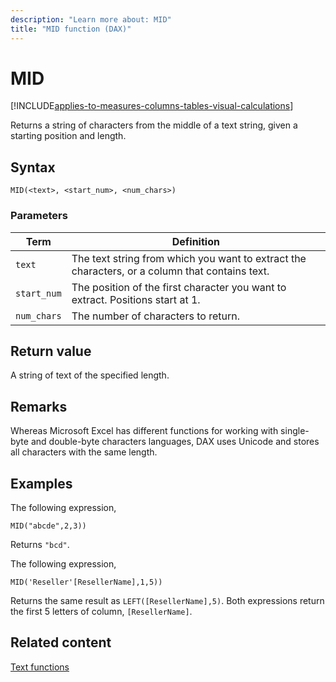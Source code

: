 ```yaml
---
description: "Learn more about: MID"
title: "MID function (DAX)"
---
```

# MID

[!INCLUDE[applies-to-measures-columns-tables-visual-calculations](includes/applies-to-measures-columns-tables-visual-calculations.md)]

Returns a string of characters from the middle of a text string, given a starting position and length.  
  
## Syntax  
  
```dax
MID(<text>, <start_num>, <num_chars>)  
```
  
### Parameters  
  
|Term|Definition|  
|--------|--------------|  
|`text`|The text string from which you want to extract the characters, or a column that contains text.|  
|`start_num`|The position of the first character you want to extract. Positions start at 1.|  
|`num_chars`|The number of characters to return.|  
  
## Return value
A string of text of the specified length.  
  
## Remarks

Whereas Microsoft Excel has different functions for working with single-byte and double-byte characters languages, DAX uses Unicode and stores all characters with the same length.  
  
## Examples  

The following expression,

```dax
MID("abcde",2,3))
```

Returns `"bcd"`.

The following expression,

```dax
MID('Reseller'[ResellerName],1,5))
```

Returns the same result as `LEFT([ResellerName],5)`. Both expressions return the first 5 letters of column, `[ResellerName]`.
  
## Related content

[Text functions](text-functions-dax.md)  
